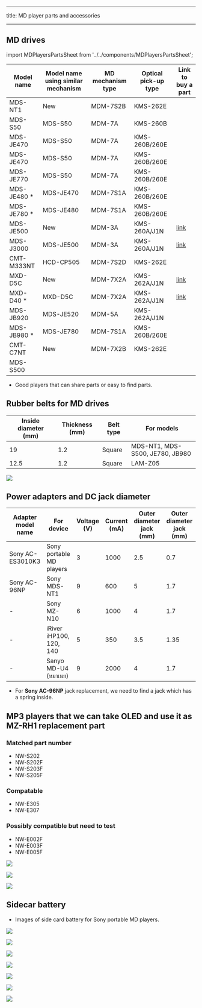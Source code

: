 ------  ---  ------  -----  ---  -----------
title:  MD   player  parts  and  accessories
------  ---  ------  -----  ---  -----------

## MD drives

import MDPlayersPartsSheet from '../../components/MDPlayersPartsSheet';

<MDPlayersPartsSheet />

| Model name  | Model name using similar mechanism | MD mechanism type | Optical pick-up type | Link to buy a part |
| ----------- | ---------------------------------- | ----------------- | -------------------- | ------------------ |
| MDS-NT1     | New                                | MDM-7S2B          | KMS-262E             |                    |
| MDS-S50     | MDS-S50                            | MDM-7A            | KMS-260B             |                    |
| MDS-JE470   | MDS-S50                            | MDM-7A            | KMS-260B/260E        |                    |
| MDS-JE470   | MDS-S50                            | MDM-7A            | KMS-260B/260E        |                    |
| MDS-JE770   | MDS-S50                            | MDM-7A            | KMS-260B/260E        |                    |
| MDS-JE480 * | MDS-JE470                          | MDM-7S1A          | KMS-260B/260E        |                    |
| MDS-JE780 * | MDS-JE480                          | MDM-7S1A          | KMS-260B/260E        |                    |
| MDS-JE500   | New                                | MDM-3A            | KMS-260A/J1N         | [link][1]          |
| MDS-J3000   | MDS-JE500                          | MDM-3A            | KMS-260A/J1N         | [link][1]          |
| CMT-M333NT  | HCD-CP505                          | MDM-7S2D          | KMS-262E             |                    |
| MXD-D5C     | New                                | MDM-7X2A          | KMS-262A/J1N         | [link][2]          |
| MXD-D40 *   | MXD-D5C                            | MDM-7X2A          | KMS-262A/J1N         | [link][2]          |
| MDS-JB920   | MDS-JE520                          | MDM-5A            | KMS-262A/J1N         |                    |
| MDS-JB980 * | MDS-JE780                          | MDM-7S1A          | KMS-260B/260E        |                    |
| CMT-C7NT    | New                                | MDM-7X2B          | KMS-262E             |                    |
| MDS-S500    |                                    |                   |                      |                    |

* Good players that can share parts or easy to find parts.

[1]:https://alltroniccomputer.com.sg/products/audio-md-optical-pickup-assy-kms260a-mdm-31-md-mechanism
[2]:https://alltroniccomputer.com.sg/products/audio-md-optical-pickup-assy-kms260b-e-mdm-7s2a-md-mechanism

## Rubber belts for MD drives

| Inside diameter (mm) | Thickness (mm) | Belt type | For models                      |
| -------------------- | -------------- | --------- | ------------------------------- |
| 19                   | 1.2            | Square    | MDS-NT1, MDS-S500, JE780, JB980 |
| 12.5                 | 1.2            | Square    | LAM-Z05                         |

![](images/md-player-parts-and-accessories/md-belt-diameter.png)


## Power adapters and DC jack diameter

| Adapter model name | For device               | Voltage (V) | Current (mA) | Outer diameter jack (mm) | Outer diameter jack (mm) |
| ------------------ | ------------------------ | ----------- | ------------ | ------------------------ | ------------------------ |
| Sony AC-ES3010K3   | Sony portable MD players | 3           | 1000         | 2.5                      | 0.7                      |
| Sony AC-96NP       | Sony MDS-NT1             | 9           | 600          | 5                        | 1.7                      |
| -                  | Sony MZ-N10              | 6           | 1000         | 4                        | 1.7                      |
| -                  | iRiver iHP100, 120, 140  | 5           | 350          | 3.5                      | 1.35                     |
| -                  | Sanyo MD-U4 (หมาเนย)     | 9           | 2000         | 4                        | 1.7                      |

- For **Sony AC-96NP** jack replacement, we need to find a jack which has a spring inside.

## MP3 players that we can take OLED and use it as MZ-RH1 replacement part
### Matched part number
- NW-S202
- NW-S202F
- NW-S203F
- NW-S205F

### Compatable
- NW-E305
- NW-E307

### Possibly compatible but need to test
- NW-E002F
- NW-E003F
- NW-E005F

![](images/md-player-parts-and-accessories/3v-portable-md.png)

![](images/md-player-parts-and-accessories/3v-portable-md-to-type-c.png)

![](images/md-player-parts-and-accessories/iriver-ihp-jack.png)

## Sidecar battery
- Images of side card battery for Sony portable MD players.

![](images/md-player-parts-and-accessories/sidecar-battery-01.png)

![](images/md-player-parts-and-accessories/sidecar-battery-02.png)

![](images/md-player-parts-and-accessories/sidecar-battery-03.png)

![](images/md-player-parts-and-accessories/sidecar-battery-04.png)

![](images/md-player-parts-and-accessories/sidecar-battery-05.png)

![](images/md-player-parts-and-accessories/sidecar-battery-06.png)

![](images/md-player-parts-and-accessories/sidecar-battery-07.png)

